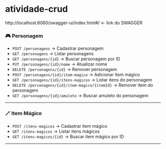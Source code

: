 # atividade-crud

http://localhost:6060/swagger-ui/index.html#/ <- link do SWAGGER

### 🎮 Personagem

- `POST /personagens` → Cadastrar personagem
- `GET /personagens` → Listar personagens
- `GET /personagens/{id}` → Buscar personagem por ID
- `PUT /personagens/{id}/nome` → Atualizar nome
- `DELETE /personagens/{id}` → Remover personagem
- `POST /personagens/{id}/item-magico` → Adicionar item mágico
- `GET /personagens/{id}/itens-magicos` → Listar itens do personagem
- `DELETE /personagens/{id}/item-magico/{itemId}` → Remover item do personagem
- `GET /personagens/{id}/amuleto` → Buscar amuleto do personagem

---

### 🪄 Item Mágico

- `POST /itens-magicos` → Cadastrar item mágico
- `GET /itens-magicos` → Listar itens mágicos
- `GET /itens-magicos/{id}` → Buscar item mágico por ID

---
